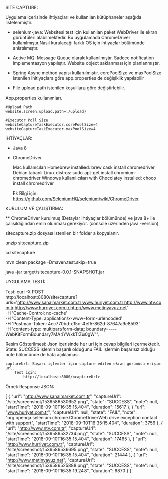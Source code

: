 
SITE CAPTURE:

Uygulama içerisinde ihtiyaçları ve kullanılan kütüphaneler aşağıda listelenmiştir.

* selenium-java: Websitesi test için kullanılan paket WebDriver ile ekran görüntüleri alabilmektedir.
	Bu uygulamada ChromeDriver kullanılmıştır.Nasıl kurulacağı farklı OS için ihtiyaçlar bölümünde anlatılımıştır.

* Active MQ: Message Queue olarak kullanılmıştır. Sadece notification implementasyon yapılıştır. Website object saklanması için planlanmıştır.

* Spring Async method yapısı kullanılmıştır. corePoolSize ve maxPoolSize istenilen ihitiyaçlara göre  app.properties de değişiklik yapılabilir

* File upload path istenilen koşulllara göre değiştirlebilir.

App.properties kullanımları.

	#Upload Path
	website.screen.upload.path=./upload/

	#Executor Poll Size
	websiteCaptureTaskExecutor.corePoolSize=4
	websiteCaptureTaskExecutor.maxPoolSize=4


İHTİYAÇLAR:

   * Java 8
   * ChromeDriver    
        
        Mac kullanıcıları Homebrew installed:  brew cask install chromedriver
        Debian tabanlı Linux distros: sudo apt-get install chromium-chromedriver
        Windows kullanılıcıları with Chocolatey installed: choco install chromedriver
        
        Ek Bilgi için:
            https://github.com/SeleniumHQ/selenium/wiki/ChromeDriver


KURULUM VE ÇALIŞTIRMA:

** ChromeDriver kurulmuş (Detaylar ihtiyaçlar bölümünde) ve java 8+ ile çalışıldığından emin olunması gerekiyor. (console üzerinden java -version)

sitecapture.zip dosyası istenilen bir folder a kopyalanır.            

unzip sitecapture.zip 

cd sitecapture

mvn clean package -Dmaven.test.skip=true

java -jar target/sitecapture-0.0.1-SNAPSHOT.jar


UYGULAMA TESTİ:

Test:
curl -X POST \
  http://localhost:8080/site/capture?urls='http://www.sanalmarket.com.tr,www.huriyet.com.tr,http://www.ntv.com.tr,http://www.hurriyet.com.tr,http://www.metinyavuz.net' \
  -H 'Cache-Control: no-cache' \
  -H 'Content-Type: application/x-www-form-urlencoded' \
  -H 'Postman-Token: 4ec770bd-c15c-4ef5-862d-87647a9e8593' \
  -H 'content-type: multipart/form-data; boundary=----WebKitFormBoundary7MA4YWxkTrZu0gW' \
  

Resim Gösterilmesi:
	Json içerisinde her url için cevap bilgileri içermektedir.
	State: 
		SUCCESS işlemin başarılı olduğunu
		FAIL işlermin başarısız olduğu note bölümünde de hata açıklaması.

	captureUrl:	Başarı işlemler için capture edilen ekran görünüsü erişim url.
		Test için:
			http://localhost:8080/<captureUrl>

Örnek Response JSON:

  [
    {
        "url": "http://www.sanalmarket.com.tr",
        "captureUrl": "/site/screenshot/1536586530652.png",
        "state": "SUCCESS",
        "note": null,
        "startTime": "2018-09-10T16:35:15.404",
        "duration": 15617
    },
    {
        "url": "www.huriyet.com.tr",
        "captureUrl": null,
        "state": "FAIL",
        "note": "org.openqa.selenium.chrome.ChromeDriverWeb drive exception contact with support",
        "startTime": "2018-09-10T16:35:15.404",
        "duration": 3756
    },
    {
        "url": "http://www.ntv.com.tr",
        "captureUrl": "/site/screenshot/1536586532734.png",
        "state": "SUCCESS",
        "note": null,
        "startTime": "2018-09-10T16:35:15.404",
        "duration": 17465
    },
    {
        "url": "http://www.hurriyet.com.tr",
        "captureUrl": "/site/screenshot/1536586536695.png",
        "state": "SUCCESS",
        "note": null,
        "startTime": "2018-09-10T16:35:15.404",
        "duration": 21444
    },
    {
        "url": "http://www.metinyavuz.net",
        "captureUrl": "/site/screenshot/1536586525888.png",
        "state": "SUCCESS",
        "note": null,
        "startTime": "2018-09-10T16:35:19.248",
        "duration": 6870
    }
]

            
 
